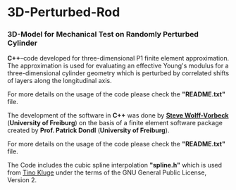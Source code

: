 # 3D-Perturbed-Rod
### 3D-Model for Mechanical Test on Randomly Perturbed Cylinder

**C++**–code developed for three-dimensional P1 finite element approximation. The approximation is used for evaluating an effective Young's modulus for a three-dimensional cylinder geometry which is perturbed by correlated shifts of layers along the longitudinal axis. 

For more details on the usage of the code please check the **"README.txt"** file.


The development of the software in **C++** was done by **<a href = https://aam.uni-freiburg.de/mitarb/wolffvorbeck/index.html>Steve Wolff-Vorbeck<a/>** (**University of Freiburg**) on the basis of a finite element software package created by **Prof. Patrick Dondl** (**University of Freiburg**).

For more details on the usage of the code please check the **"README.txt"** file.

The Code includes the cubic spline interpolation **"spline.h"** which is used from <a href ="https://kluge.in-chemnitz.de/opensource/spline/">Tino Kluge</a> under the terms of the GNU General Public License, Version 2.
